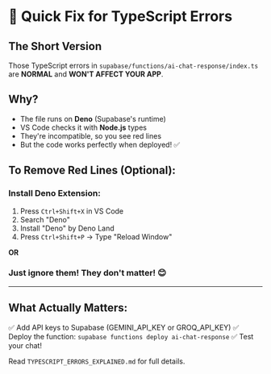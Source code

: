 # 🔧 Quick Fix for TypeScript Errors

## The Short Version

Those TypeScript errors in `supabase/functions/ai-chat-response/index.ts` are **NORMAL** and **WON'T AFFECT YOUR APP**.

## Why?
- The file runs on **Deno** (Supabase's runtime)
- VS Code checks it with **Node.js** types
- They're incompatible, so you see red lines
- But the code works perfectly when deployed! ✅

## To Remove Red Lines (Optional):

### Install Deno Extension:
1. Press `Ctrl+Shift+X` in VS Code
2. Search "Deno"
3. Install "Deno" by Deno Land
4. Press `Ctrl+Shift+P` → Type "Reload Window"

**OR**

### Just ignore them! They don't matter! 😊

---

## What Actually Matters:

✅ Add API keys to Supabase (GEMINI_API_KEY or GROQ_API_KEY)
✅ Deploy the function: `supabase functions deploy ai-chat-response`
✅ Test your chat!

Read `TYPESCRIPT_ERRORS_EXPLAINED.md` for full details.
